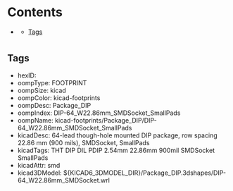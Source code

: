 



Contents
========

* [](#)
	* [Tags](#tags)

# 

## Tags

- hexID: 
- oompType: FOOTPRINT
- oompSize: kicad
- oompColor: kicad-footprints
- oompDesc: Package_DIP
- oompIndex: DIP-64_W22.86mm_SMDSocket_SmallPads
- oompName: kicad-footprints/Package_DIP/DIP-64_W22.86mm_SMDSocket_SmallPads
- kicadDesc: 64-lead though-hole mounted DIP package, row spacing 22.86 mm (900 mils), SMDSocket, SmallPads
- kicadTags: THT DIP DIL PDIP 2.54mm 22.86mm 900mil SMDSocket SmallPads
- kicadAttr: smd
- kicad3DModel: ${KICAD6_3DMODEL_DIR}/Package_DIP.3dshapes/DIP-64_W22.86mm_SMDSocket.wrl
